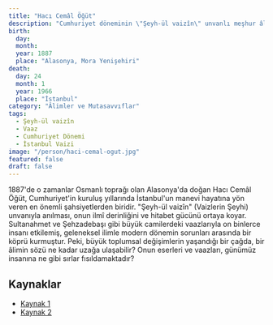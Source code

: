 ```yaml
---
title: "Hacı Cemâl Öğüt"
description: "Cumhuriyet döneminin \"Şeyh-ül vaizîn\" unvanlı meşhur âlimi, mutasavvıfı ve İstanbul'un unutulmaz vaizi."
birth:
  day:
  month:
  year: 1887
  place: "Alasonya, Mora Yenişehiri"
death:
  day: 24
  month: 1
  year: 1966
  place: "İstanbul"
category: "Âlimler ve Mutasavvıflar"
tags:
  - Şeyh-ül vaizîn
  - Vaaz
  - Cumhuriyet Dönemi
  - İstanbul Vaizi
image: "/person/haci-cemal-ogut.jpg"
featured: false
draft: false
---
```


1887'de o zamanlar Osmanlı toprağı olan Alasonya'da doğan Hacı Cemâl Öğüt, Cumhuriyet'in kuruluş yıllarında İstanbul'un manevi hayatına yön veren en önemli şahsiyetlerden biridir. "Şeyh-ül vaizîn" (Vaizlerin Şeyhi) unvanıyla anılması, onun ilmî derinliğini ve hitabet gücünü ortaya koyar. Sultanahmet ve Şehzadebaşı gibi büyük camilerdeki vaazlarıyla on binlerce insanı etkilemiş, geleneksel ilimle modern dönemin sorunları arasında bir köprü kurmuştur. Peki, büyük toplumsal değişimlerin yaşandığı bir çağda, bir âlimin sözü ne kadar uzağa ulaşabilir? Onun eserleri ve vaazları, günümüz insanına ne gibi sırlar fısıldamaktadır?

## Kaynaklar

- [Kaynak 1](https://islamansiklopedisi.org.tr/ogut-cemal)
- [Kaynak 2](https://www.biyografi.net/kisiayrinti.asp?kisiid=432)